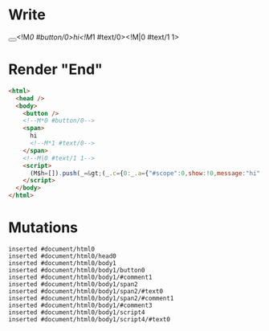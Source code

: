 # Write
  <button></button><!M*0 #button/0><span>hi<!M*1 #text/0></span><!M|0 #text/1 1><script>(M$h=[]).push(_=>(_.c={0:_.a={"#scope":0,show:!0,message:"hi","#text/1(":_._["packages/translator-tags/src/__tests__/fixtures/batched-updates-cleanup/template.marko_1_renderer"],"#text/1!":_.b={"#scope":1}},1:_.b},_.b._=_.a,_.c),[0,"packages/translator-tags/src/__tests__/fixtures/batched-updates-cleanup/template.marko_0_show",])</script>


# Render "End"
```html
<html>
  <head />
  <body>
    <button />
    <!--M*0 #button/0-->
    <span>
      hi
      <!--M*1 #text/0-->
    </span>
    <!--M|0 #text/1 1-->
    <script>
      (M$h=[]).push(_=&gt;(_.c={0:_.a={"#scope":0,show:!0,message:"hi","#text/1(":_._["packages/translator-tags/src/__tests__/fixtures/batched-updates-cleanup/template.marko_1_renderer"],"#text/1!":_.b={"#scope":1}},1:_.b},_.b._=_.a,_.c),[0,"packages/translator-tags/src/__tests__/fixtures/batched-updates-cleanup/template.marko_0_show",])
    </script>
  </body>
</html>
```

# Mutations
```
inserted #document/html0
inserted #document/html0/head0
inserted #document/html0/body1
inserted #document/html0/body1/button0
inserted #document/html0/body1/#comment1
inserted #document/html0/body1/span2
inserted #document/html0/body1/span2/#text0
inserted #document/html0/body1/span2/#comment1
inserted #document/html0/body1/#comment3
inserted #document/html0/body1/script4
inserted #document/html0/body1/script4/#text0
```